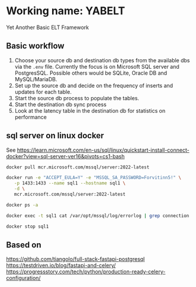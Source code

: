 # Working name: YABELT

Yet Another Basic ELT Framework

## Basic workflow

1. Choose your source db and destination db types from the available dbs via the `.env` file.  Currently the focus is on Microsoft SQL server and PostgresSQL.  Possible others would be SQLite, Oracle DB and MySQL/MariaDB.
2. Set up the source db and decide on the frequency of inserts and updates for each table.
3. Start the source db process to populate the tables.
4. Start the destination db sync process
5. Look at the latency table in the destination db for statistics on performance

## sql server on linux docker

See https://learn.microsoft.com/en-us/sql/linux/quickstart-install-connect-docker?view=sql-server-ver16&pivots=cs1-bash

``` sh
docker pull mcr.microsoft.com/mssql/server:2022-latest

docker run -e "ACCEPT_EULA=Y" -e "MSSQL_SA_PASSWORD=Forvitinn5!" \
   -p 1433:1433 --name sql1 --hostname sql1 \
   -d \
   mcr.microsoft.com/mssql/server:2022-latest

docker ps -a

docker exec -t sql1 cat /var/opt/mssql/log/errorlog | grep connection

docker stop sql1
```

## Based on

https://github.com/tiangolo/full-stack-fastapi-postgresql
https://testdriven.io/blog/fastapi-and-celery/
https://progressstory.com/tech/python/production-ready-celery-configuration/
